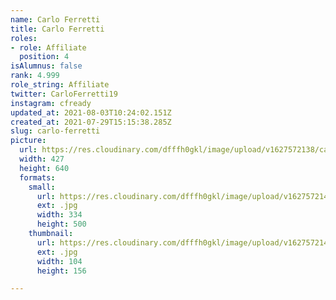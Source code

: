 ```yaml
---
name: Carlo Ferretti
title: Carlo Ferretti
roles:
- role: Affiliate
  position: 4
isAlumnus: false
rank: 4.999
role_string: Affiliate
twitter: CarloFerretti19
instagram: cfready
updated_at: 2021-08-03T10:24:02.151Z
created_at: 2021-07-29T15:15:38.285Z
slug: carlo-ferretti
picture:
  url: https://res.cloudinary.com/dfffh0gkl/image/upload/v1627572138/carlo_aa616e5d62.jpg
  width: 427
  height: 640
  formats:
    small:
      url: https://res.cloudinary.com/dfffh0gkl/image/upload/v1627572142/small_carlo_aa616e5d62.jpg
      ext: .jpg
      width: 334
      height: 500
    thumbnail:
      url: https://res.cloudinary.com/dfffh0gkl/image/upload/v1627572140/thumbnail_carlo_aa616e5d62.jpg
      ext: .jpg
      width: 104
      height: 156

---
```


